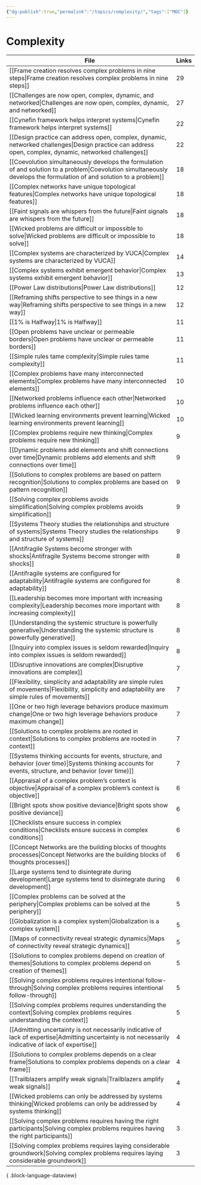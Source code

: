 ```yaml
---
{"dg-publish":true,"permalink":"/topics/complexity/","tags":["MOC"]}
---
```


# Complexity

| File                                                                                                                                                                      | Links |
| ------------------------------------------------------------------------------------------------------------------------------------------------------------------------- | ----- |
| [[Frame creation resolves complex problems in nine steps\|Frame creation resolves complex problems in nine steps]]                                                     | 29    |
| [[Challenges are now open, complex, dynamic, and networked\|Challenges are now open, complex, dynamic, and networked]]                                                 | 27    |
| [[Cynefin framework helps interpret systems\|Cynefin framework helps interpret systems]]                                                                               | 22    |
| [[Design practice can address open, complex, dynamic, networked challenges\|Design practice can address open, complex, dynamic, networked challenges]]                 | 22    |
| [[Coevolution simultaneously develops the formulation of and solution to a problem\|Coevolution simultaneously develops the formulation of and solution to a problem]] | 18    |
| [[Complex networks have unique topological features\|Complex networks have unique topological features]]                                                               | 18    |
| [[Faint signals are whispers from the future\|Faint signals are whispers from the future]]                                                                             | 18    |
| [[Wicked problems are difficult or impossible to solve\|Wicked problems are difficult or impossible to solve]]                                                         | 18    |
| [[Complex systems are characterized by VUCA\|Complex systems are characterized by VUCA]]                                                                               | 14    |
| [[Complex systems exhibit emergent behavior\|Complex systems exhibit emergent behavior]]                                                                               | 13    |
| [[Power Law distributions\|Power Law distributions]]                                                                                                                   | 12    |
| [[Reframing shifts perspective to see things in a new way\|Reframing shifts perspective to see things in a new way]]                                                   | 12    |
| [[1% is Halfway\|1% is Halfway]]                                                                                                                                       | 11    |
| [[Open problems have unclear or permeable borders\|Open problems have unclear or permeable borders]]                                                                   | 11    |
| [[Simple rules tame complexity\|Simple rules tame complexity]]                                                                                                         | 11    |
| [[Complex problems have many interconnected elements\|Complex problems have many interconnected elements]]                                                             | 10    |
| [[Networked problems influence each other\|Networked problems influence each other]]                                                                                   | 10    |
| [[Wicked learning environments prevent learning\|Wicked learning environments prevent learning]]                                                                       | 10    |
| [[Complex problems require new thinking\|Complex problems require new thinking]]                                                                                       | 9     |
| [[Dynamic problems add elements and shift connections over time\|Dynamic problems add elements and shift connections over time]]                                       | 9     |
| [[Solutions to complex problems are based on pattern recognition\|Solutions to complex problems are based on pattern recognition]]                                     | 9     |
| [[Solving complex problems avoids simplification\|Solving complex problems avoids simplification]]                                                                     | 9     |
| [[Systems Theory studies the relationships and structure of systems\|Systems Theory studies the relationships and structure of systems]]                               | 9     |
| [[Antifragile Systems become stronger with shocks\|Antifragile Systems become stronger with shocks]]                                                                   | 8     |
| [[Antifragile systems are configured for adaptability\|Antifragile systems are configured for adaptability]]                                                           | 8     |
| [[Leadership becomes more important with increasing complexity\|Leadership becomes more important with increasing complexity]]                                         | 8     |
| [[Understanding the systemic structure is powerfully generative\|Understanding the systemic structure is powerfully generative]]                                       | 8     |
| [[Inquiry into complex issues is seldom rewarded\|Inquiry into complex issues is seldom rewarded]]                                                                     | 8     |
| [[Disruptive innovations are complex\|Disruptive innovations are complex]]                                                                                             | 7     |
| [[Flexibility, simplicity and adaptability are simple rules of movements\|Flexibility, simplicity and adaptability are simple rules of movements]]                     | 7     |
| [[One or two high leverage behaviors produce maximum change\|One or two high leverage behaviors produce maximum change]]                                               | 7     |
| [[Solutions to complex problems are rooted in context\|Solutions to complex problems are rooted in context]]                                                           | 7     |
| [[Systems thinking accounts for events, structure, and behavior (over time)\|Systems thinking accounts for events, structure, and behavior (over time)]]               | 7     |
| [[Appraisal of a complex problem’s context is objective\|Appraisal of a complex problem’s context is objective]]                                                       | 6     |
| [[Bright spots show positive deviance\|Bright spots show positive deviance]]                                                                                           | 6     |
| [[Checklists ensure success in complex conditions\|Checklists ensure success in complex conditions]]                                                                   | 6     |
| [[Concept Networks are the building blocks of thoughts processes\|Concept Networks are the building blocks of thoughts processes]]                                     | 6     |
| [[Large systems tend to disintegrate during development\|Large systems tend to disintegrate during development]]                                                       | 6     |
| [[Complex problems can be solved at the periphery\|Complex problems can be solved at the periphery]]                                                                   | 5     |
| [[Globalization is a complex system\|Globalization is a complex system]]                                                                                               | 5     |
| [[Maps of connectivity reveal strategic dynamics\|Maps of connectivity reveal strategic dynamics]]                                                                     | 5     |
| [[Solutions to complex problems depend on creation of themes\|Solutions to complex problems depend on creation of themes]]                                             | 5     |
| [[Solving complex problems requires intentional follow-through\|Solving complex problems requires intentional follow-through]]                                         | 5     |
| [[Solving complex problems requires understanding the context\|Solving complex problems requires understanding the context]]                                           | 5     |
| [[Admitting uncertainty is not necessarily indicative of lack of expertise\|Admitting uncertainty is not necessarily indicative of lack of expertise]]                 | 4     |
| [[Solutions to complex problems depends on a clear frame\|Solutions to complex problems depends on a clear frame]]                                                     | 4     |
| [[Trailblazers amplify weak signals\|Trailblazers amplify weak signals]]                                                                                               | 4     |
| [[Wicked problems can only be addressed by systems thinking\|Wicked problems can only be addressed by systems thinking]]                                               | 4     |
| [[Solving complex problems requires having the right participants\|Solving complex problems requires having the right participants]]                                   | 3     |
| [[Solving complex problems requires laying considerable groundwork\|Solving complex problems requires laying considerable groundwork]]                                 | 3     |

{ .block-language-dataview}
